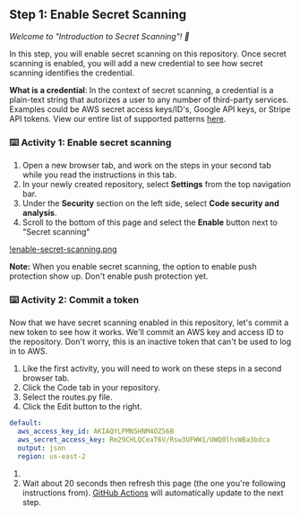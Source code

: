 <!--
  <<< Author notes: Step 1 >>>
  Choose 3-5 steps for your course.
  The first step is always the hardest, so pick something easy!
  Link to docs.github.com for further explanations.
  Encourage users to open new tabs for steps!
  TBD-step-1-notes.
-->

## Step 1: Enable Secret Scanning

_Welcome to "Introduction to Secret Scanning"! :wave:_

In this step, you will enable secret scanning on this repository. Once secret scanning is enabled, you will add a new credential to see how secret scanning identifies the credential.  

**What is a credential**: In the context of secret scanning, a credential is a plain-text string that autorizes a user to any number of third-party services.  Examples could be AWS secret access keys/ID's, Google API keys, or Stripe API tokens.  View our entire list of supported patterns [here](https://docs.github.com/en/code-security/secret-scanning/secret-scanning-patterns#supported-secrets).

### :keyboard: Activity 1: Enable secret scanning

1. Open a new browser tab, and work on the steps in your second tab while you read the instructions in this tab.
1. In your newly created repository, select **Settings** from the top navigation bar.
1. Under the **Security** section on the left side, select **Code security and analysis**.
1. Scroll to the bottom of this page and select the **Enable** button next to "Secret scanning"

[!enable-secret-scanning.png](/images/enable-secret-scanning.png)

**Note:** When you enable secret scanning, the option to enable push protection show up. Don't enable push protection yet. 


### :keyboard: Activity 2: Commit a token

Now that we have secret scanning enabled in this repository, let's commit a new token to see how it works. We'll commit an AWS key and access ID to the repository. Don't worry, this is an inactive token that can't be used to log in to AWS.

1. Like the first activity, you will need to work on these steps in a second browser tab.
1. Click the Code tab in your repository.
1. Select the routes.py file.
1. Click the Edit button to the right.
``` yaml
default:
  aws_access_key_id: AKIAQYLPMN5HNM4OZ56B
  aws_secret_access_key: Rm29CHLQCeaT6V/Rsw3UFWW1/UWQ0lhsWBa3bdca
  output: json
  region: us-east-2
```

1. 
1. Wait about 20 seconds then refresh this page (the one you're following instructions from). [GitHub Actions](https://docs.github.com/en/actions) will automatically update to the next step.
